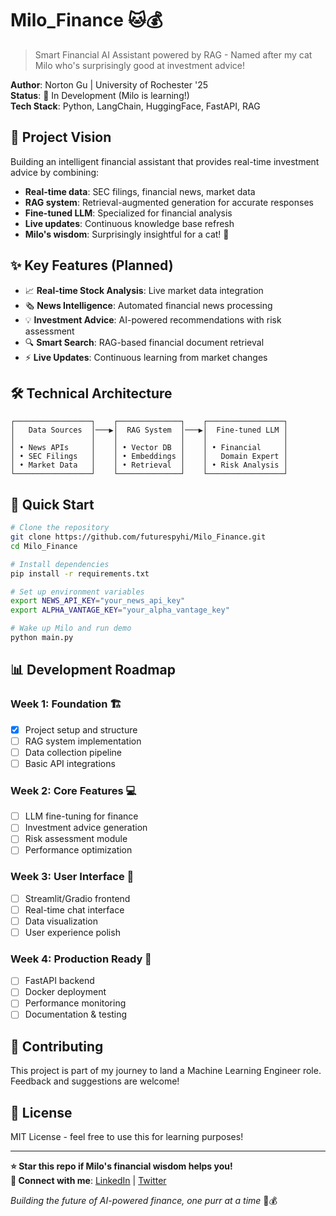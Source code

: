 # Milo_Finance 🐱💰

> Smart Financial AI Assistant powered by RAG - Named after my cat Milo who's surprisingly good at investment advice!

**Author**: Norton Gu | University of Rochester '25  
**Status**: 🔨 In Development (Milo is learning!)  
**Tech Stack**: Python, LangChain, HuggingFace, FastAPI, RAG

## 🎯 Project Vision

Building an intelligent financial assistant that provides real-time investment advice by combining:
- **Real-time data**: SEC filings, financial news, market data
- **RAG system**: Retrieval-augmented generation for accurate responses  
- **Fine-tuned LLM**: Specialized for financial analysis
- **Live updates**: Continuous knowledge base refresh
- **Milo's wisdom**: Surprisingly insightful for a cat! 🐾

## ✨ Key Features (Planned)

- 📈 **Real-time Stock Analysis**: Live market data integration
- 🗞️ **News Intelligence**: Automated financial news processing
- 💡 **Investment Advice**: AI-powered recommendations with risk assessment
- 🔍 **Smart Search**: RAG-based financial document retrieval
- ⚡ **Live Updates**: Continuous learning from market changes

## 🛠️ Technical Architecture

```
┌─────────────────┐    ┌──────────────┐    ┌─────────────────┐
│   Data Sources  │───▶│  RAG System  │───▶│  Fine-tuned LLM │
│                 │    │              │    │                 │
│ • News APIs     │    │ • Vector DB  │    │ • Financial     │
│ • SEC Filings   │    │ • Embeddings │    │   Domain Expert │
│ • Market Data   │    │ • Retrieval  │    │ • Risk Analysis │
└─────────────────┘    └──────────────┘    └─────────────────┘
```

## 🚀 Quick Start

```bash
# Clone the repository
git clone https://github.com/futurespyhi/Milo_Finance.git
cd Milo_Finance

# Install dependencies
pip install -r requirements.txt

# Set up environment variables
export NEWS_API_KEY="your_news_api_key"
export ALPHA_VANTAGE_KEY="your_alpha_vantage_key"

# Wake up Milo and run demo
python main.py
```

## 📊 Development Roadmap

### Week 1: Foundation 🏗️
- [x] Project setup and structure
- [ ] RAG system implementation
- [ ] Data collection pipeline
- [ ] Basic API integrations

### Week 2: Core Features 💻
- [ ] LLM fine-tuning for finance
- [ ] Investment advice generation
- [ ] Risk assessment module
- [ ] Performance optimization

### Week 3: User Interface 🎨
- [ ] Streamlit/Gradio frontend
- [ ] Real-time chat interface
- [ ] Data visualization
- [ ] User experience polish

### Week 4: Production Ready 🚀
- [ ] FastAPI backend
- [ ] Docker deployment
- [ ] Performance monitoring
- [ ] Documentation & testing

## 🤝 Contributing

This project is part of my journey to land a Machine Learning Engineer role. Feedback and suggestions are welcome!

## 📝 License

MIT License - feel free to use this for learning purposes!

---

**⭐ Star this repo if Milo's financial wisdom helps you!**  
**🔗 Connect with me**: [LinkedIn](https://www.linkedin.com/in/norton-gu-322737278/) | [Twitter](your-twitter)

*Building the future of AI-powered finance, one purr at a time* 🐾💰